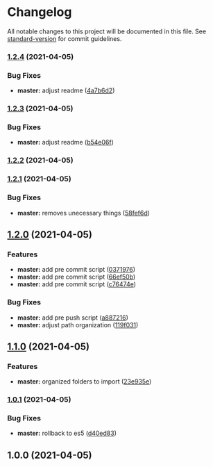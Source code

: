 # Changelog

All notable changes to this project will be documented in this file. See [standard-version](https://github.com/conventional-changelog/standard-version) for commit guidelines.

### [1.2.4](https://github.com/denirjr/decorator_memoize_ts/compare/v1.2.3...v1.2.4) (2021-04-05)


### Bug Fixes

* **master:** adjust readme ([4a7b6d2](https://github.com/denirjr/decorator_memoize_ts/commit/4a7b6d22b5f20dd244aa881c93a1b5df73d02062))

### [1.2.3](https://github.com/denirjr/decorator_memoize_ts/compare/v1.2.2...v1.2.3) (2021-04-05)


### Bug Fixes

* **master:** adjust readme ([b54e06f](https://github.com/denirjr/decorator_memoize_ts/commit/b54e06f7ee035fc5c5005453a403817fe7d3e13c))

### [1.2.2](https://github.com/denirjr/decorator_memoize_ts/compare/v1.2.1...v1.2.2) (2021-04-05)

### [1.2.1](https://github.com/denirjr/decorator_memoize_ts/compare/v1.2.0...v1.2.1) (2021-04-05)


### Bug Fixes

* **master:** removes unecessary things ([58fef6d](https://github.com/denirjr/decorator_memoize_ts/commit/58fef6d857fc31442b372a27f255a232d6020a17))

## [1.2.0](https://github.com/denirjr/Decorator_memoizeFn/compare/v1.1.0...v1.2.0) (2021-04-05)


### Features

* **master:** add pre commit script ([0371976](https://github.com/denirjr/Decorator_memoizeFn/commit/037197605bc9a0ab3de4ba6a950d0d1c5e4e93f7))
* **master:** add pre commit script ([66ef50b](https://github.com/denirjr/Decorator_memoizeFn/commit/66ef50beab802244d6c9079564046bcd17e488a5))
* **master:** add pre commit script ([c76474e](https://github.com/denirjr/Decorator_memoizeFn/commit/c76474e26189cdf08c0842a5a1bad4c8f00f2da3))


### Bug Fixes

* **master:** add pre push script ([a887216](https://github.com/denirjr/Decorator_memoizeFn/commit/a887216b8eda21476f3f97106413758d561e043e))
* **master:** adjust path organization ([119f031](https://github.com/denirjr/Decorator_memoizeFn/commit/119f031b3aa78eb61debc70d6c80cc3c75c02b8d))

## [1.1.0](https://github.com/denirjr/Decorator_memoizeFn/compare/v1.0.1...v1.1.0) (2021-04-05)


### Features

* **master:** organized folders to import ([23e935e](https://github.com/denirjr/Decorator_memoizeFn/commit/23e935e82e0b3e23ca4896f0b77533d230f86729))

### [1.0.1](https://github.com/denirjr/Decorator_memoizeFn/compare/v1.0.0...v1.0.1) (2021-04-05)


### Bug Fixes

* **master:** rollback to es5 ([d40ed83](https://github.com/denirjr/Decorator_memoizeFn/commit/d40ed8312ccbf05db4a4e483e43a460a94328032))

## 1.0.0 (2021-04-05)
